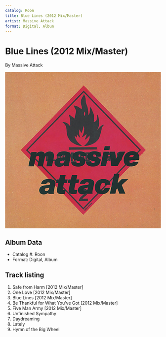 ```yaml
---
catalog: Roon
title: Blue Lines (2012 Mix/Master)
artist: Massive Attack
format: Digital, Album
---
```


# Blue Lines (2012 Mix/Master)

By Massive Attack

![](../../assets/albumcovers/Massive_Attack-Blue_Lines_2012_Mix-Master.png)

## Album Data

- Catalog #: Roon
- Format: Digital, Album


## Track listing


1. Safe from Harm [2012 Mix/Master]
2. One Love [2012 Mix/Master]
3. Blue Lines [2012 Mix/Master]
4. Be Thankful for What You've Got [2012 Mix/Master]
5. Five Man Army [2012 Mix/Master]
6. Unfinished Sympathy
7. Daydreaming
8. Lately
9. Hymn of the Big Wheel

